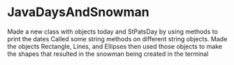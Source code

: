 # JavaDaysAndSnowman
Made a new class with objects today and StPatsDay by using methods to print the dates
Called some string methods on different string objects.
Made the objects Rectangle, Lines, and Ellipses then used those objects to make the shapes that resulted in the snowman being created in the terminal
